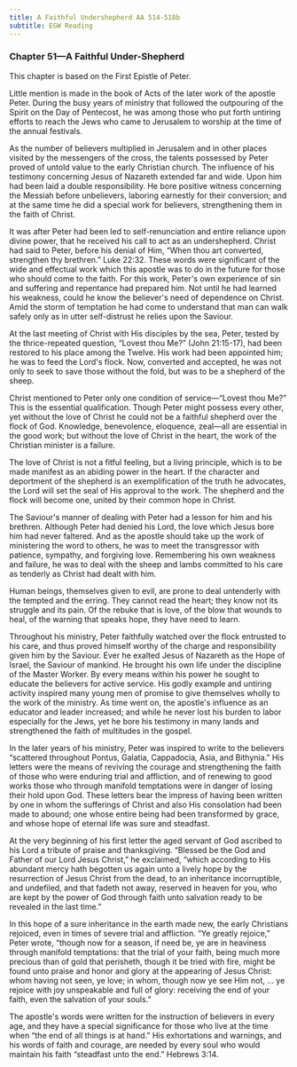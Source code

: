```yaml
---
title: A Faithful Undershepherd AA 514-518b
subtitle: EGW Reading
---
```


### Chapter 51—A Faithful Under-Shepherd

This chapter is based on the First Epistle of Peter.

Little mention is made in the book of Acts of the later work of the apostle Peter. During the busy years of ministry that followed the outpouring of the Spirit on the Day of Pentecost, he was among those who put forth untiring efforts to reach the Jews who came to Jerusalem to worship at the time of the annual festivals.

As the number of believers multiplied in Jerusalem and in other places visited by the messengers of the cross, the talents possessed by Peter proved of untold value to the early Christian church. The influence of his testimony concerning Jesus of Nazareth extended far and wide. Upon him had been laid a double responsibility. He bore positive witness concerning the Messiah before unbelievers, laboring earnestly for their conversion; and at the same time he did a special work for believers, strengthening them in the faith of Christ.

It was after Peter had been led to self-renunciation and entire reliance upon divine power, that he received his call to act as an undershepherd. Christ had said to Peter, before his denial of Him, “When thou art converted, strengthen thy brethren.” Luke 22:32. These words were significant of the wide and effectual work which this apostle was to do in the future for those who should come to the faith. For this work, Peter's own experience of sin and suffering and repentance had prepared him. Not until he had learned his weakness, could he know the believer's need of dependence on Christ. Amid the storm of temptation he had come to understand that man can walk safely only as in utter self-distrust he relies upon the Saviour.

At the last meeting of Christ with His disciples by the sea, Peter, tested by the thrice-repeated question, “Lovest thou Me?” (John 21:15-17), had been restored to his place among the Twelve. His work had been appointed him; he was to feed the Lord's flock. Now, converted and accepted, he was not only to seek to save those without the fold, but was to be a shepherd of the sheep.

Christ mentioned to Peter only one condition of service—“Lovest thou Me?” This is the essential qualification. Though Peter might possess every other, yet without the love of Christ he could not be a faithful shepherd over the flock of God. Knowledge, benevolence, eloquence, zeal—all are essential in the good work; but without the love of Christ in the heart, the work of the Christian minister is a failure.

The love of Christ is not a fitful feeling, but a living principle, which is to be made manifest as an abiding power in the heart. If the character and deportment of the shepherd is an exemplification of the truth he advocates, the Lord will set the seal of His approval to the work. The shepherd and the flock will become one, united by their common hope in Christ.

The Saviour's manner of dealing with Peter had a lesson for him and his brethren. Although Peter had denied his Lord, the love which Jesus bore him had never faltered. And as the apostle should take up the work of ministering the word to others, he was to meet the transgressor with patience, sympathy, and forgiving love. Remembering his own weakness and failure, he was to deal with the sheep and lambs committed to his care as tenderly as Christ had dealt with him.

Human beings, themselves given to evil, are prone to deal untenderly with the tempted and the erring. They cannot read the heart; they know not its struggle and its pain. Of the rebuke that is love, of the blow that wounds to heal, of the warning that speaks hope, they have need to learn.

Throughout his ministry, Peter faithfully watched over the flock entrusted to his care, and thus proved himself worthy of the charge and responsibility given him by the Saviour. Ever he exalted Jesus of Nazareth as the Hope of Israel, the Saviour of mankind. He brought his own life under the discipline of the Master Worker. By every means within his power he sought to educate the believers for active service. His godly example and untiring activity inspired many young men of promise to give themselves wholly to the work of the ministry. As time went on, the apostle's influence as an educator and leader increased; and while he never lost his burden to labor especially for the Jews, yet he bore his testimony in many lands and strengthened the faith of multitudes in the gospel.

In the later years of his ministry, Peter was inspired to write to the believers “scattered throughout Pontus, Galatia, Cappadocia, Asia, and Bithynia.” His letters were the means of reviving the courage and strengthening the faith of those who were enduring trial and affliction, and of renewing to good works those who through manifold temptations were in danger of losing their hold upon God. These letters bear the impress of having been written by one in whom the sufferings of Christ and also His consolation had been made to abound; one whose entire being had been transformed by grace, and whose hope of eternal life was sure and steadfast.

At the very beginning of his first letter the aged servant of God ascribed to his Lord a tribute of praise and thanksgiving. “Blessed be the God and Father of our Lord Jesus Christ,” he exclaimed, “which according to His abundant mercy hath begotten us again unto a lively hope by the resurrection of Jesus Christ from the dead, to an inheritance incorruptible, and undefiled, and that fadeth not away, reserved in heaven for you, who are kept by the power of God through faith unto salvation ready to be revealed in the last time.”

In this hope of a sure inheritance in the earth made new, the early Christians rejoiced, even in times of severe trial and affliction. “Ye greatly rejoice,” Peter wrote, “though now for a season, if need be, ye are in heaviness through manifold temptations: that the trial of your faith, being much more precious than of gold that perisheth, though it be tried with fire, might be found unto praise and honor and glory at the appearing of Jesus Christ: whom having not seen, ye love; in whom, though now ye see Him not, ... ye rejoice with joy unspeakable and full of glory: receiving the end of your faith, even the salvation of your souls.”

The apostle's words were written for the instruction of believers in every age, and they have a special significance for those who live at the time when “the end of all things is at hand.” His exhortations and warnings, and his words of faith and courage, are needed by every soul who would maintain his faith “steadfast unto the end.” Hebrews 3:14.